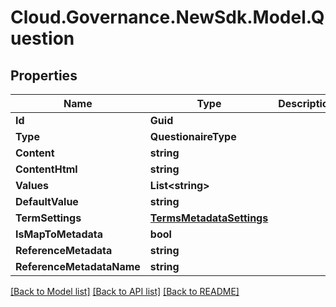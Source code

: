 # Cloud.Governance.NewSdk.Model.Question
## Properties

Name | Type | Description | Notes
------------ | ------------- | ------------- | -------------
**Id** | **Guid** |  | [optional] 
**Type** | **QuestionaireType** |  | [optional] 
**Content** | **string** |  | [optional] 
**ContentHtml** | **string** |  | [optional] 
**Values** | **List&lt;string&gt;** |  | [optional] 
**DefaultValue** | **string** |  | [optional] 
**TermSettings** | [**TermsMetadataSettings**](TermsMetadataSettings.md) |  | [optional] 
**IsMapToMetadata** | **bool** |  | [optional] 
**ReferenceMetadata** | **string** |  | [optional] 
**ReferenceMetadataName** | **string** |  | [optional] 

[[Back to Model list]](../README.md#documentation-for-models) [[Back to API list]](../README.md#documentation-for-api-endpoints) [[Back to README]](../README.md)

